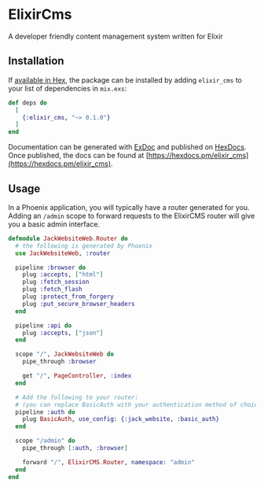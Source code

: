 # ElixirCms

A developer friendly content management system written for Elixir

## Installation

If [available in Hex](https://hex.pm/docs/publish), the package can be installed
by adding `elixir_cms` to your list of dependencies in `mix.exs`:

```elixir
def deps do
  [
    {:elixir_cms, "~> 0.1.0"}
  ]
end
```

Documentation can be generated with [ExDoc](https://github.com/elixir-lang/ex_doc)
and published on [HexDocs](https://hexdocs.pm). Once published, the docs can
be found at [https://hexdocs.pm/elixir_cms](https://hexdocs.pm/elixir_cms).

## Usage

In a Phoenix application, you will typically have a router generated for you.
Adding an `/admin` scope to forward requests to the ElixirCMS router will
give you a basic admin interface.

```elixir
defmodule JackWebsiteWeb.Router do
  # the following is generated by Phoenix
  use JackWebsiteWeb, :router

  pipeline :browser do
    plug :accepts, ["html"]
    plug :fetch_session
    plug :fetch_flash
    plug :protect_from_forgery
    plug :put_secure_browser_headers
  end

  pipeline :api do
    plug :accepts, ["json"]
  end

  scope "/", JackWebsiteWeb do
    pipe_through :browser

    get "/", PageController, :index
  end

  # Add the following to your router:
  # (you can replace BasicAuth with your authentication method of choice)
  pipeline :auth do
    plug BasicAuth, use_config: {:jack_website, :basic_auth}
  end

  scope "/admin" do
    pipe_through [:auth, :browser]

    forward "/", ElixirCMS.Router, namespace: "admin"
  end
end
```